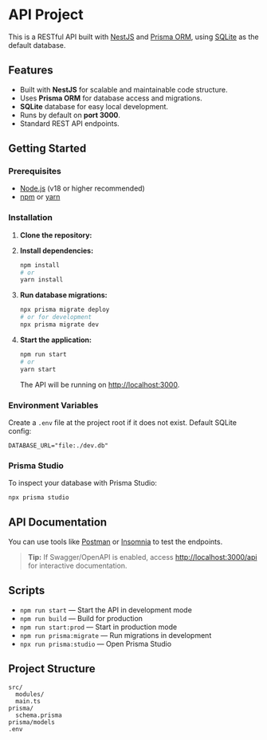 # API Project

This is a RESTful API built with [NestJS](https://nestjs.com/) and [Prisma ORM](https://www.prisma.io/), using [SQLite](https://www.sqlite.org/index.html) as the default database.

## Features

- Built with **NestJS** for scalable and maintainable code structure.
- Uses **Prisma ORM** for database access and migrations.
- **SQLite** database for easy local development.
- Runs by default on **port 3000**.
- Standard REST API endpoints.

## Getting Started

### Prerequisites

- [Node.js](https://nodejs.org/) (v18 or higher recommended)
- [npm](https://www.npmjs.com/) or [yarn](https://yarnpkg.com/)

### Installation

1. **Clone the repository:**
   
2. **Install dependencies:**
    ```bash
    npm install
    # or
    yarn install
    ```

3. **Run database migrations:**
    ```bash
    npx prisma migrate deploy
    # or for development
    npx prisma migrate dev
    ```

4. **Start the application:**
    ```bash
    npm run start
    # or
    yarn start
    ```

    The API will be running on [http://localhost:3000](http://localhost:3000).

### Environment Variables

Create a `.env` file at the project root if it does not exist. Default SQLite config:
```
DATABASE_URL="file:./dev.db"
```

### Prisma Studio

To inspect your database with Prisma Studio:
```bash
npx prisma studio
```

## API Documentation

You can use tools like [Postman](https://www.postman.com/) or [Insomnia](https://insomnia.rest/) to test the endpoints.

> **Tip:** If Swagger/OpenAPI is enabled, access [http://localhost:3000/api](http://localhost:3000/api) for interactive documentation.

## Scripts

- `npm run start` — Start the API in development mode
- `npm run build` — Build for production
- `npm run start:prod` — Start in production mode
- `npm run prisma:migrate` — Run migrations in development
- `npx run prisma:studio` — Open Prisma Studio

## Project Structure

```
src/
  modules/     
  main.ts      
prisma/
  schema.prisma
prisma/models
.env           
```